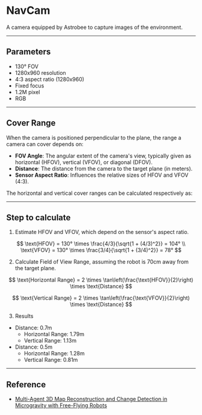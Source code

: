 # NavCam

A camera equipped by Astrobee to capture images of the environment.

---

## Parameters

- 130° FOV
- 1280x960 resolution
- 4:3 aspect ratio (1280x960)
- Fixed focus
- 1.2M pixel
- RGB

---

## Cover Range

When the camera is positioned perpendicular to the plane, the range a camera can cover depends on:

- **FOV Angle**: The angular extent of the camera's view, typically given as horizontal (HFOV), vertical (VFOV), or diagonal (DFOV).
- **Distance**: The distance from the camera to the target plane (in meters).
- **Sensor Aspect Ratio**: Influences the relative sizes of HFOV and VFOV (4:3).

The horizontal and vertical cover ranges can be calculated respectively as:

---

## Step to calculate

1. Estimate HFOV and VFOV, which depend on the sensor's aspect ratio.

$$
\text{HFOV} = 130° \times \frac{4/3}{\sqrt{1 + (4/3)^2}} = 104° \\
\text{VFOV} = 130° \times \frac{3/4}{\sqrt{1 + (3/4)^2}} = 78°
$$

2. Calculate Field of View Range, assuming the robot is 70cm away from the target plane.

$$
\text{Horizontal Range} = 2 \times \tan\left(\frac{\text{HFOV}}{2}\right) \times \text{Distance}
$$

$$
\text{Vertical Range} = 2 \times \tan\left(\frac{\text{VFOV}}{2}\right) \times \text{Distance}
$$

3. Results

- Distance: 0.7m
  - Horizontal Range: 1.79m
  - Vertical Range: 1.13m
- Distance: 0.5m
  - Horizontal Range: 1.28m
  - Vertical Range: 0.81m

---

## Reference

- [Multi-Agent 3D Map Reconstruction and Change Detection in Microgravity with Free-Flying Robots](https://arxiv.org/html/2311.02558v2)
